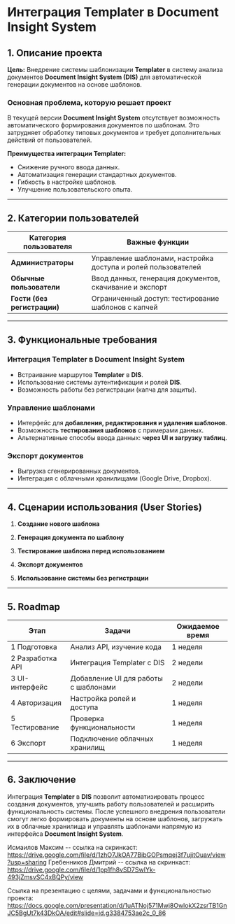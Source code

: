# Интеграция Templater в Document Insight System

## 1. Описание проекта
**Цель:** Внедрение системы шаблонизации **Templater** в систему анализа документов **Document Insight System (DIS)** для автоматической генерации документов на основе шаблонов.

### **Основная проблема, которую решает проект**
В текущей версии **Document Insight System** отсутствует возможность автоматического формирования документов по шаблонам. Это затрудняет обработку типовых документов и требует дополнительных действий от пользователей.

**Преимущества интеграции Templater:**
- Снижение ручного ввода данных.
- Автоматизация генерации стандартных документов.
- Гибкость в настройке шаблонов.
- Улучшение пользовательского опыта.

---

## 2. Категории пользователей

| Категория пользователя | Важные функции |
|----------------------|-----------------------------------------------------------|
| **Администраторы**  | Управление шаблонами, настройка доступа и ролей пользователей |
| **Обычные пользователи** | Ввод данных, генерация документов, скачивание и экспорт  |
| **Гости (без регистрации)** | Ограниченный доступ: тестирование шаблонов с капчей |

---

## 3. Функциональные требования

### **Интеграция Templater в Document Insight System**
- Встраивание маршрутов **Templater** в **DIS**.
- Использование системы аутентификации и ролей **DIS**.
- Возможность работы без регистрации (капча для защиты).

### **Управление шаблонами**
- Интерфейс для **добавления, редактирования и удаления шаблонов**.
- Возможность **тестирования шаблонов** с примерами данных.
- Альтернативные способы ввода данных: **через UI и загрузку таблиц**.

### **Экспорт документов**
- Выгрузка сгенерированных документов.
- Интеграция с облачными хранилищами (Google Drive, Dropbox).

---

## 4. Сценарии использования (User Stories)

1. **Создание нового шаблона**  
  

2. **Генерация документа по шаблону**  
   

3. **Тестирование шаблона перед использованием**  
   

4. **Экспорт документов**  
  

5. **Использование системы без регистрации**  
   
---

## 5. Roadmap

| Этап | Задачи | Ожидаемое время |
|------|-----------------------------|----------------|
| 1 Подготовка | Анализ API, изучение кода | 1 неделя |
| 2 Разработка API | Интеграция Templater с DIS | 2 недели |
| 3 UI-интерфейс | Добавление UI для работы с шаблонами | 2 недели |
| 4 Авторизация | Настройка ролей и доступа | 1 неделя |
| 5 Тестирование | Проверка функциональности | 1 неделя |
| 6 Экспорт | Подключение облачных хранилищ | 1 неделя |

---

## 6. Заключение

Интеграция **Templater** в **DIS** позволит автоматизировать процесс создания документов, улучшить работу пользователей и расширить функциональность системы. После успешного внедрения пользователи смогут легко формировать документы на основе шаблонов, загружать их в облачные хранилища и управлять шаблонами напрямую из интерфейса **Document Insight System**.

Исмаилов Максим -- ссылка на скринкаст: https://drive.google.com/file/d/1zhO7JkOA77BibGOPsmqej3f7ujitOuav/view?usp=sharing
Гребенников Дмитрий -- ссылка на скринкаст: https://drive.google.com/file/d/1pp1fh8vSD7SwIYk-493jZmsvSC4xBQPy/view


Ссылка на презентацию с целями, задачами и функциональностью проекта: https://docs.google.com/presentation/d/1uATNoj571Mwj8OwlokX2zsrTB1GnJC5BgUt7k43DkOA/edit#slide=id.g3384753ae2c_0_86
